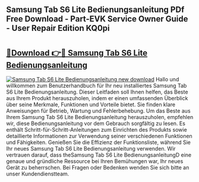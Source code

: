 ## Samsung Tab S6 Lite Bedienungsanleitung PDf Free Download - Part-EVK Service Owner Guide - User Repair Edition KQ0pi

# <h2><a href="http://df0841l.blite.top/?on=Samsung+Tab+S6+Lite+Bedienungsanleitung">🔗Download 👉🔴 Samsung Tab S6 Lite Bedienungsanleitung</a></h2>

[![Samsung Tab S6 Lite Bedienungsanleitung new download](https://i.imgur.com/lujVjoI.png)](http://df0841l.blite.top/?on=Samsung+Tab+S6+Lite+Bedienungsanleitung)
Hallo und willkommen zum Benutzerhandbuch für Ihr neu installiertes Samsung Tab S6 Lite Bedienungsanleitung. Dieser Leitfaden soll Ihnen helfen, das Beste aus Ihrem Produkt herauszuholen, indem er einen umfassenden Überblick über seine Merkmale, Funktionen und Vorteile bietet. Sie finden klare Anweisungen für Betrieb, Wartung und Fehlerbehebung. Um das Beste aus Ihrem Samsung Tab S6 Lite Bedienungsanleitung herauszuholen, empfehlen wir, diese Bedienungsanleitung vor dem Gebrauch sorgfältig zu lesen. Es enthält Schritt-für-Schritt-Anleitungen zum Einrichten des Produkts sowie detaillierte Informationen zur Verwendung seiner verschiedenen Funktionen und Fähigkeiten. Genießen Sie die Effizienz der Funktionsliste, während Sie Ihr neues Samsung Tab S6 Lite Bedienungsanleitung verwenden. Wir vertrauen darauf, dass theSamsung Tab S6 Lite BedienungsanleitungD eine genaue und gründliche Ressource bei Ihren Bemühungen war, Ihr neues Gerät zu beherrschen. Bei Fragen oder Bedenken wenden Sie sich bitte an unser Kundendienstteam.
